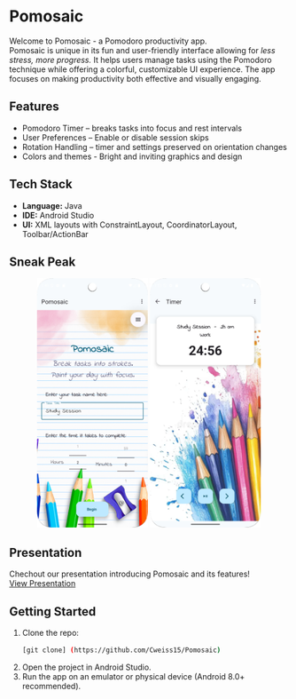# Pomosaic

Welcome to Pomosaic - a Pomodoro productivity app.  
Pomosaic is unique in its fun and user-friendly interface allowing for *less stress, more progress.*
It helps users manage tasks using the Pomodoro technique while offering a colorful, customizable UI experience. The app focuses on making productivity both effective and visually engaging.

## Features
- Pomodoro Timer – breaks tasks into focus and rest intervals  
- User Preferences – Enable or disable session skips
- Rotation Handling – timer and settings preserved on orientation changes  
- Colors and themes - Bright and inviting graphics and design

## Tech Stack
- **Language:** Java
- **IDE:** Android Studio  
- **UI:** XML layouts with ConstraintLayout, CoordinatorLayout, Toolbar/ActionBar  

## Sneak Peak

<p align="center">
  <img src="images/pomosaicHome.png" width="200"/>
  <img src="images/pomosaicSession.png" width="200"/>
</p>

## Presentation
Chechout our presentation introducing Pomosaic and its features!  
[View Presentation](https://www.canva.com/design/DAGww7YMh5I/J_XxwHUPY1BUB7_NZx4pPw/edit?utm_content=DAGww7YMh5I&utm_campaign=designshare&utm_medium=link2&utm_source=sharebutton)

## Getting Started
1. Clone the repo:
   ```bash
   [git clone] (https://github.com/Cweiss15/Pomosaic)
2. Open the project in Android Studio.
3. Run the app on an emulator or physical device (Android 8.0+ recommended).
